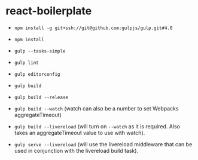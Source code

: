 # react-boilerplate

- `npm install -g git+ssh://git@github.com:gulpjs/gulp.git#4.0`
- `npm install`
- `gulp --tasks-simple`
- `gulp lint`
- `gulp editorconfig`

- `gulp build`
- `gulp build --release`
- `gulp build --watch` (watch can also be a number to set Webpacks aggregateTimeout)
- `gulp build --livereload` (will turn on `--watch` as it is required. Also takes an aggregateTimeout value to use with watch).

- `gulp serve --livereload` (will use the livereload middleware that can be used in conjunction with the livereload build task).
